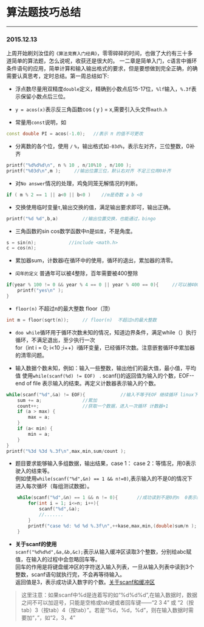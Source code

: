 # 算法题技巧总结
---
### 2015.12.13
上周开始刷刘汝佳的`《算法竞赛入门经典》`，零零碎碎的时间，也做了大约有三十多道简单的算法题，怎么说呢，收获还是很大的。 一二章是简单入门，c语言中循环条件语句的应用，简单计算和输入输出格式的要求，但是要想做到完全正确，的确需要认真思考，定时总结。第一周总结如下:

* 浮点数尽量用双精度`double`定义，精确到小数点后15-17位，`%lf`输入，`%.3f`表示保留小数点后三位。

* `y = acos(x)`表示反三角函数cos ( y ) = x,需要引入头文件`math.h`

* 常量用`const`说明，如
```c++
const double PI = acos(-1.0);   //表示 π 的值不可更改
```    

* 分离数的各个位，使用 `/`   `%`，输出格式如`-03d%`，表示左对齐，三位整数，0补齐
```c++
printf("%d%d%d\n", n % 10 , n/10%10 , n/100 );
printf("%03d\n",m );     //输出位置三位，默认右对齐 不足三位用0补齐
```

* 对`No answer`情况的处理，鸡兔同笼无解情况的判断。
```c++
if ( m % 2 == 1 || a<0 || b<0 )    //m是奇数 a b <0
```

* 交换使用临时变量`t`,输出交换的值，满足输出要求即可，输出正确。
```c++
printf("%d %d",b,a)         //输出位置交换，也能通过，bingo
```                                     

* 三角函数的sin cos数学函数中n是`弧度`，不是角度。
```c++   
s = sin(n);            //include <math.h>
c = cos(n);            
```

* 累加器sum，计数器i在循环中的使用，循环的退出，累加器的清零。

* `闰年的定义` 普通年可以被4整除，百年需要被400整除
```c++
if(year % 100 != 0 && year % 4 == 0 || year % 400 == 0){     //可以被400整除或普通年可以被4整除
    printf("yes\n" );
}
```

* `floor(n)` 不超过n的最大整数 floor（顶）  
```c++
int m = floor(sqrt(n));     // floor(n)  不超过n的最大整数
```

* `doo while`循环用于循环次数未知的情况，知道边界条件，满足while（）执行循环，不满足退出，至少执行一次  
for（int i = 0; i<10 ;i++）i循环变量，已经循环次数。注意嵌套循环中累加器的清零问题。

* 输入数据个数未知，例如：输入一些整数，输出他们的最大值，最小值，平均值
使用`while(scanf(%d) != EOF) ` . scanf()的返回值为输入的个数，EOF--end of file  表示输入的结束。再定义计数器表示输入的个数。  
```c++
while(scanf("%d",&a) != EOF){             //输入不等于EOF 继续循环 linux下 Ctrl+D表示输入结束
    sum += a;               //累加
    count++;                //获取一个数据，进入一次循环 计数器+1
    if (a > max) {
        max = a;
    }
    if (a< min) {
        min = a;
    }
}
printf("%3d %3d %.3f\n",max,min,sum/count );
```

* 题目要求能够输入多组数据，输出结果，case 1： case 2：等情况，用0表示驶入的结束等。  
例如使用`while(scanf("%d",&n) == 1 && n!=0)`,表示输入的不是0的情况下 进入每次循环（每组测试数据）。
```c++
    while(scanf("%d",&n) == 1 && n != 0){       //成功读到不是0的n  0表示结束
        for(int i = 1; i<=n; i++){
            scanf("%d",&a);         
            //.......
        }
        printf("case %d: %d %d %.3f\n",++kase,max,min,(double)sum/n );      //++kase的使用
    }
```
    
    
* **关于scanf的使用**  
`scanf("%d%d%d",&a,&b,&c);`表示从输入缓冲区读取3个整数，分别给abc赋值，在输入的过程中会忽略回车等。  
回车的作用是将键盘缓冲区的字符送入输入列表，一旦从输入列表中读到3个整数，scanf语句就执行完，不会再等待输入。  
返回值是3，表示成功读入数字的个数。[关于scanf和缓冲区](http://my.oschina.net/u/1780798/blog/372014)


>这里注意：如果scanf中%d是连着写的如“%d%d%d”,在输入数据时，数据之间不可以加逗号，只能是空格或tab键或者回车键——“2 3 4” 或 “2（按tab）3（按tab）4（按tab）”。若是“%d，%d，%d”，则在输入数据时需要加“，”，如“2，3，4”
